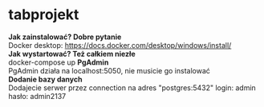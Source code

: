 # tabprojekt
<b>Jak zainstalować? Dobre pytanie</b><br>
  Docker desktop: https://docs.docker.com/desktop/windows/install/<br>
<b>Jak wystartować? Też całkiem niezłe</b><br>
  docker-compose up
<b>PgAdmin</b><br>
  PgAdmin działa na localhost:5050, nie musicie go instalować<br>
<b>Dodanie bazy danych</b><br>
  Dodajecie serwer przez connection na adres "postgres:5432" login: admin hasło: admin2137

